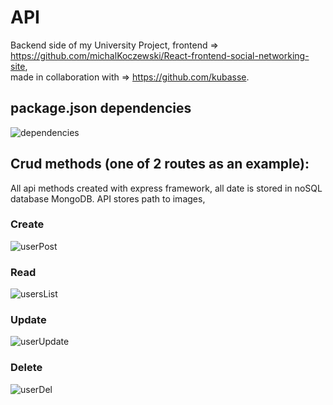 # API
Backend side of my University Project, frontend => https://github.com/michalKoczewski/React-frontend-social-networking-site,             
made in collaboration with => https://github.com/kubasse.   

## package.json dependencies
![dependencies](https://user-images.githubusercontent.com/52933683/106327859-19e8fc00-627f-11eb-9f59-405c496c67ea.PNG)

## Crud methods (one of 2 routes as an example):
All api methods created with express framework, all date is stored in noSQL database MongoDB.
API stores path to images, 

### Create
![userPost](https://user-images.githubusercontent.com/52933683/106327102-dc37a380-627d-11eb-8026-7c61bde5832b.PNG)

### Read
![usersList](https://user-images.githubusercontent.com/52933683/106327096-da6de000-627d-11eb-9884-0b0658359c54.PNG)

### Update
![userUpdate](https://user-images.githubusercontent.com/52933683/106326771-4dc32200-627d-11eb-907e-b6d4030c2d81.PNG)

### Delete
![userDel](https://user-images.githubusercontent.com/52933683/106327106-dd68d080-627d-11eb-889b-2ebc99638944.PNG)
